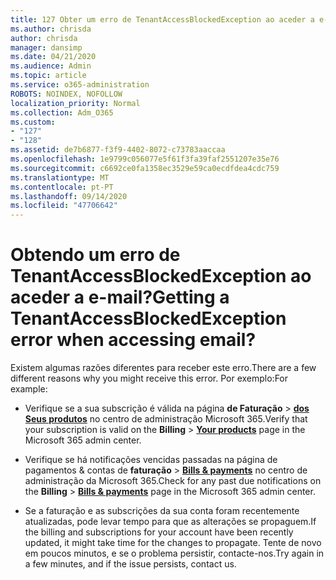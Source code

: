 ```yaml
---
title: 127 Obter um erro de TenantAccessBlockedException ao aceder a e-mail?
ms.author: chrisda
author: chrisda
manager: dansimp
ms.date: 04/21/2020
ms.audience: Admin
ms.topic: article
ms.service: o365-administration
ROBOTS: NOINDEX, NOFOLLOW
localization_priority: Normal
ms.collection: Adm_O365
ms.custom:
- "127"
- "128"
ms.assetid: de7b6877-f3f9-4402-8072-c73783aaccaa
ms.openlocfilehash: 1e9799c056077e5f61f3fa39faf2551207e35e76
ms.sourcegitcommit: c6692ce0fa1358ec3529e59ca0ecdfdea4cdc759
ms.translationtype: MT
ms.contentlocale: pt-PT
ms.lasthandoff: 09/14/2020
ms.locfileid: "47706642"
---
```

# <a name="getting-a-tenantaccessblockedexception-error-when-accessing-email"></a><span data-ttu-id="615b0-102">Obtendo um erro de TenantAccessBlockedException ao aceder a e-mail?</span><span class="sxs-lookup"><span data-stu-id="615b0-102">Getting a TenantAccessBlockedException error when accessing email?</span></span>

<span data-ttu-id="615b0-103">Existem algumas razões diferentes para receber este erro.</span><span class="sxs-lookup"><span data-stu-id="615b0-103">There are a few different reasons why you might receive this error.</span></span> <span data-ttu-id="615b0-104">Por exemplo:</span><span class="sxs-lookup"><span data-stu-id="615b0-104">For example:</span></span>

- <span data-ttu-id="615b0-105">Verifique se a sua subscrição é válida na página **de Faturação** \> **[dos Seus produtos](https://portal.office.com/adminportal/home#/subscriptions)** no centro de administração Microsoft 365.</span><span class="sxs-lookup"><span data-stu-id="615b0-105">Verify that your subscription is valid on the **Billing** \> **[Your products](https://portal.office.com/adminportal/home#/subscriptions)** page in the Microsoft 365 admin center.</span></span>

- <span data-ttu-id="615b0-106">Verifique se há notificações vencidas passadas na página de pagamentos & contas de **faturação** \> **[Bills & payments](https://portal.office.com/adminportal/home#/billoverview)** no centro de administração da Microsoft 365.</span><span class="sxs-lookup"><span data-stu-id="615b0-106">Check for any past due notifications on the **Billing** \> **[Bills & payments](https://portal.office.com/adminportal/home#/billoverview)** page in the Microsoft 365 admin center.</span></span>

- <span data-ttu-id="615b0-107">Se a faturação e as subscrições da sua conta foram recentemente atualizadas, pode levar tempo para que as alterações se propaguem.</span><span class="sxs-lookup"><span data-stu-id="615b0-107">If the billing and subscriptions for your account have been recently updated, it might take time for the changes to propagate.</span></span> <span data-ttu-id="615b0-108">Tente de novo em poucos minutos, e se o problema persistir, contacte-nos.</span><span class="sxs-lookup"><span data-stu-id="615b0-108">Try again in a few minutes, and if the issue persists, contact us.</span></span>
